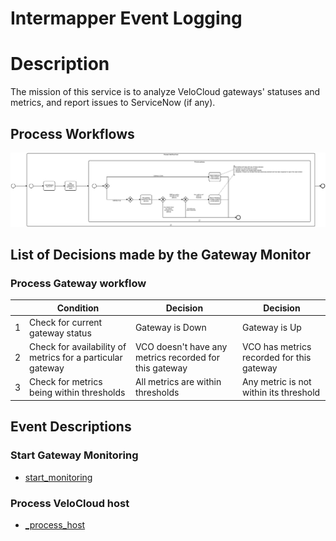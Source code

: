 # Intermapper Event Logging

# Description

The mission of this service is to analyze VeloCloud gateways' statuses and metrics, and report issues to ServiceNow (if any).

## Process Workflows
![[](../../images/15-gateway-monitor.png)](../../images/15-gateway-monitor.png)

## List of Decisions made by the Gateway Monitor
### Process Gateway workflow
|     | Condition                                                  | Decision                                               | Decision                                  |
|-----|------------------------------------------------------------|--------------------------------------------------------|-------------------------------------------|
| 1   | Check for current gateway status                           | Gateway is Down                                        | Gateway is Up                             |
| 2   | Check for availability of metrics for a particular gateway | VCO doesn't have any metrics recorded for this gateway | VCO has metrics recorded for this gateway |
| 3   | Check for metrics being within thresholds                  | All metrics are within thresholds                      | Any metric is not within its threshold    |

## Event Descriptions
### Start Gateway Monitoring
* [start_monitoring](../services/gateway-monitor/actions/start_monitoring.md)

### Process VeloCloud host
* [_process_host](../services/gateway-monitor/actions/_process_host.md)
